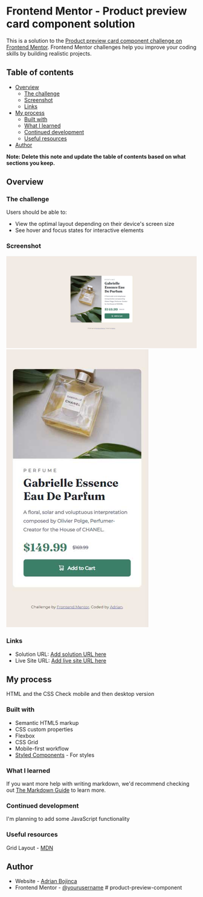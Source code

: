 # Frontend Mentor - Product preview card component solution

This is a solution to the [Product preview card component challenge on Frontend Mentor](https://www.frontendmentor.io/challenges/product-preview-card-component-GO7UmttRfa). Frontend Mentor challenges help you improve your coding skills by building realistic projects.

## Table of contents

- [Overview](#overview)
  - [The challenge](#the-challenge)
  - [Screenshot](#screenshot)
  - [Links](#links)
- [My process](#my-process)
  - [Built with](#built-with)
  - [What I learned](#what-i-learned)
  - [Continued development](#continued-development)
  - [Useful resources](#useful-resources)
- [Author](#author)

**Note: Delete this note and update the table of contents based on what sections you keep.**

## Overview

### The challenge

Users should be able to:

- View the optimal layout depending on their device's screen size
- See hover and focus states for interactive elements

### Screenshot

![](./design/screenshot-desktop.jpg)
![](./design/screenshot-mobile.jpg)

### Links

- Solution URL: [Add solution URL here](https://your-solution-url.com)
- Live Site URL: [Add live site URL here](https://your-live-site-url.com)

## My process

HTML and the CSS
Check mobile and then desktop version

### Built with

- Semantic HTML5 markup
- CSS custom properties
- Flexbox
- CSS Grid
- Mobile-first workflow
- [Styled Components](https://styled-components.com/) - For styles

### What I learned

If you want more help with writing markdown, we'd recommend checking out [The Markdown Guide](https://www.markdownguide.org/) to learn more.

### Continued development

I'm planning to add some JavaScript functionality

### Useful resources

Grid Layout - [MDN](https://developer.mozilla.org/en-US/docs/Web/CSS/CSS_Grid_Layout/Basic_Concepts_of_Grid_Layout)

## Author

- Website - [Adrian Bojinca](https://www.webdesis.com)
- Frontend Mentor - [@yourusername](https://www.frontendmentor.io/profile/adrianb78)
#   p r o d u c t - p r e v i e w - c o m p o n e n t 
 
 
